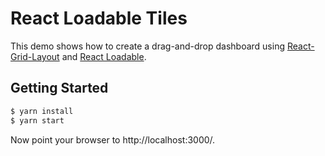 React Loadable Tiles
====================
This demo shows how to create a drag-and-drop dashboard using [React-Grid-Layout](https://github.com/STRML/react-grid-layout) and [React Loadable](https://github.com/jamiebuilds/react-loadable).

Getting Started
---------------
```bash
$ yarn install
$ yarn start
```

Now point your browser to http://localhost:3000/.
